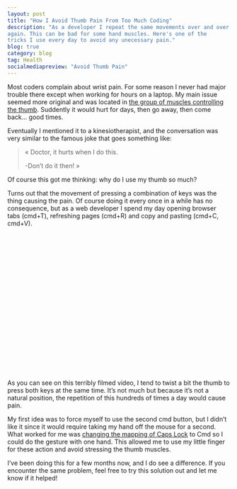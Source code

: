 ```yaml
---
layout: post
title: "How I Avoid Thumb Pain From Too Much Coding"
description: "As a developer I repeat the same movements over and over
again. This can be bad for some hand muscles. Here's one of the
tricks I use every day to avoid any unecessary pain."
blog: true
category: blog
tag: Health
socialmediapreview: "Avoid Thumb Pain"
---
```


Most coders complain about wrist pain. For some reason I never had major trouble there except when working for hours on a laptop. My main issue seemed more original and was located in [the group of muscles controlling the thumb](http://en.wikipedia.org/wiki/Thenar_eminence). Suddently it would hurt for days, then go away, then come back... good times.

Eventually I mentioned it to a kinesiotherapist, and the conversation was very similar to the famous joke that goes something like:

> « Doctor, it hurts when I do this.
>
> -Don’t do it then! »

Of course this got me thinking: why do I use my thumb so much?

Turns out that the movement of pressing a combination of keys was the thing causing the pain. Of course doing it every once in a while has no consequence, but as a web developer I spend my day opening browser tabs (cmd+T), refreshing pages (cmd+R) and copy and pasting (cmd+C, cmd+V).

<div style="width:560px; margin: auto">
<object width="560" height="315"><param name="movie" value="http://www.youtube.com/v/tCJSJBV85cw?version=3&amp;hl=fr_FR&amp;rel=0"></param><param name="allowFullScreen" value="true"></param><param name="allowscriptaccess" value="always"></param><embed src="http://www.youtube.com/v/tCJSJBV85cw?version=3&amp;hl=fr_FR&amp;rel=0" type="application/x-shockwave-flash" width="560" height="315" allowscriptaccess="always" allowfullscreen="true"></embed></object>
</div>

As you can see on this terribly filmed video, I tend to twist a bit the thumb to press both keys at the same time. It’s not much but because it’s not a natural position, the repetition of this hundreds of times a day would cause pain.

My first idea was to force myself to use the second cmd button, but I didn’t like it since it would require taking my hand off the mouse for a second. What worked for me was [changing the mapping of Caps Lock](http://stackoverflow.com/questions/127591/using-caps-lock-as-esc-in-mac-os-x) to Cmd so I could do the gesture with one hand. This allowed me to use my little finger for these action and avoid stressing the thumb muscles.

I’ve been doing this for a few months now, and I do see a difference. If you encounter the same problem, feel free to try this solution out and let me know if it helped!
